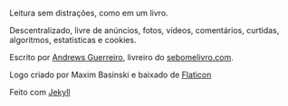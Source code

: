 Leitura sem distrações, como em um livro.

Descentralizado, livre de anúncios, fotos, vídeos, comentários, curtidas, algoritmos, estatísticas e cookies. 

Escrito por [Andrews Guerreiro](https://github.com/andguerreiro), livreiro do [sebomelivro.com](https://sebomelivro.com).

Logo criado por Maxim Basinski e baixado de [Flaticon](https://www.flaticon.com/free-icons/typewriter)

Feito com [Jekyll](https://jekyllrb.com/)
